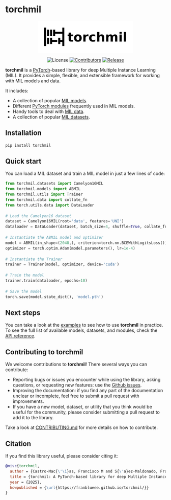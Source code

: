 # torchmil



<p align="center">
    <a align="center">
        <img align="middle" src="./imgs/torchmil_logo.png" width="300" />
    </a>
</p>

<p align="middle">
    <img src="https://img.shields.io/badge/license-Apache_2.0-blue" alt="License">
    <a href="#"><img src="https://badgen.net/github/contributors/Franblueee/torchmil" alt="Contributors"></a>
    <a href="#"><img src="https://badgen.net/github/release/Franblueee/torchmil" alt="Release"></a>
</p>

**torchmil** is a [PyTorch](https://pytorch.org/)-based library for deep Multiple Instance Learning (MIL).
It provides a simple, flexible, and extensible framework for working with MIL models and data.

It includes:

- A collection of popular [MIL models](https://franblueee.github.io/torchmil/api/models/).
- Different [PyTorch modules](https://franblueee.github.io/torchmil/api/nn/) frequently used in MIL models.
- Handy tools to deal with [MIL data](https://franblueee.github.io/torchmil/api/data/).
- A collection of popular [MIL datasets](https://franblueee.github.io/torchmil/api/datasets/).

## Installation

```bash
pip install torchmil
```

## Quick start

You can load a MIL dataset and train a MIL model in just a few lines of code:

```python
from torchmil.datasets import Camelyon16MIL
from torchmil.models import ABMIL
from torchmil.utils import Trainer
from torchmil.data import collate_fn
from torch.utils.data import DataLoader

# Load the Camelyon16 dataset
dataset = Camelyon16MIL(root='data', features='UNI')
dataloader = DataLoader(dataset, batch_size=4, shuffle=True, collate_fn=collate_fn)

# Instantiate the ABMIL model and optimizer
model = ABMIL(in_shape=(2048,), criterion=torch.nn.BCEWithLogitsLoss()) # each model has its own criterion
optimizer = torch.optim.Adam(model.parameters(), lr=1e-4)

# Instantiate the Trainer
trainer = Trainer(model, optimizer, device='cuda')

# Train the model
trainer.train(dataloader, epochs=10)

# Save the model
torch.save(model.state_dict(), 'model.pth')
```

## Next steps

You can take a look at the [examples](https://franblueee.github.io/torchmil/examples/) to see how to use **torchmil** in practice.
To see the full list of available models, datasets, and modules, check the [API reference](https://franblueee.github.io/torchmil/api/).

## Contributing to torchmil

We welcome contributions to **torchmil**! There several ways you can contribute:

- Reporting bugs or issues you encounter while using the library, asking questions, or requesting new features: use the [Github issues](https://github.com/Franblueee/torchmil/issues).
- Improving the documentation: if you find any part of the documentation unclear or incomplete, feel free to submit a pull request with improvements.
- If you have a new model, dataset, or utility that you think would be useful for the community, please consider submitting a pull request to add it to the library.

Take a look at [CONTRIBUTING.md](https://github.com/Franblueee/torchmil/blob/main/CONTRIBUTING.md) for more details on how to contribute.

## Citation

If you find this library useful, please consider citing it:

```bibtex
@misc{torchmil,
  author = {Castro-Mac{\'\i}as, Francisco M and S{\'a}ez-Maldonado, Francisco Javier and Morales Alvarez, Pablo and Molina, Rafael},
  title = {torchmil: A PyTorch-based library for deep Multiple Instance Learning},
  year = {2025},
  howpublished = {\url{https://franblueee.github.io/torchmil/}}
}
```
